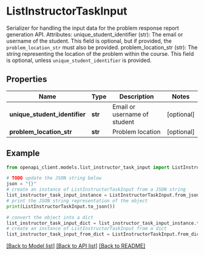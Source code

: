 # ListInstructorTaskInput

Serializer for handling the input data for the problem response report generation API.  Attributes:     unique_student_identifier (str): The email or username of the student.                                       This field is optional, but if provided, the `problem_location_str`                                       must also be provided.     problem_location_str (str): The string representing the location of the problem within the course.                                 This field is optional, unless `unique_student_identifier` is provided.

## Properties

Name | Type | Description | Notes
------------ | ------------- | ------------- | -------------
**unique_student_identifier** | **str** | Email or username of student | [optional] 
**problem_location_str** | **str** | Problem location | [optional] 

## Example

```python
from openapi_client.models.list_instructor_task_input import ListInstructorTaskInput

# TODO update the JSON string below
json = "{}"
# create an instance of ListInstructorTaskInput from a JSON string
list_instructor_task_input_instance = ListInstructorTaskInput.from_json(json)
# print the JSON string representation of the object
print(ListInstructorTaskInput.to_json())

# convert the object into a dict
list_instructor_task_input_dict = list_instructor_task_input_instance.to_dict()
# create an instance of ListInstructorTaskInput from a dict
list_instructor_task_input_from_dict = ListInstructorTaskInput.from_dict(list_instructor_task_input_dict)
```
[[Back to Model list]](../README.md#documentation-for-models) [[Back to API list]](../README.md#documentation-for-api-endpoints) [[Back to README]](../README.md)


